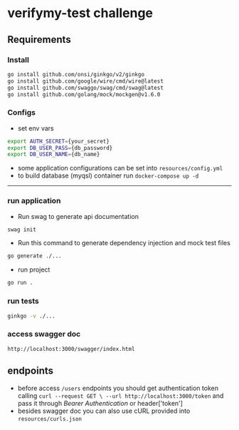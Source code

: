# verifymy-test challenge

## Requirements

### Install

```sh
go install github.com/onsi/ginkgo/v2/ginkgo
go install github.com/google/wire/cmd/wire@latest
go install github.com/swaggo/swag/cmd/swag@latest
go install github.com/golang/mock/mockgen@v1.6.0
```

### Configs

- set env vars
```sh
export AUTH_SECRET={your_secret}
export DB_USER_PASS={db_password}
export DB_USER_NAME={db_name}
```
- some application configurations can be set into ``resources/config.yml``
- to build database (myqsl) container run ``docker-compose up -d``
---
### run application

- Run swag to generate api documentation
```sh
swag init
```
- Run this command to generate dependency injection and mock test files
```sh
go generate ./...
```
- run project
```sh
go run .
```

### run tests
```sh
ginkgo -v ./...
```

### access swagger doc
```
http://localhost:3000/swagger/index.html
```

## endpoints

- before access ``/users`` endpoints you should get authentication token calling ``curl --request GET \
  --url http://localhost:3000/token`` and pass it through _Bearer Authentication_ or header['token']
- besides swagger doc you can also use cURL provided into ``resources/curls.json``
